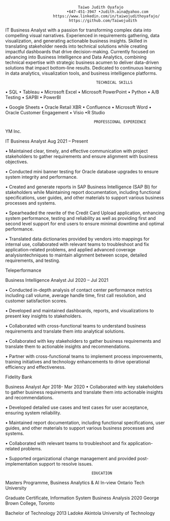                                     Taiwo Judith Oyafajo
                               •647-451-3947 •Judith.aina@yahoo.com
                         https://www.linkedin.com/in/taiwojudithoyafajo/
                                https://github.com/Taiwojudith



IT Business Analyst with a passion for transforming complex data into compelling visual narratives. Experienced in requirements gathering, data visualization, and generating actionable business insights. Skilled in translating stakeholder needs into technical solutions while creating impactful dashboards that drive decision-making. Currently focused on advancing into Business Intelligence and Data Analytics, combining technical expertise with strategic business acumen to deliver data-driven solutions that impact bottom-line results. Dedicated to continuous learning in data analytics, visualization tools, and business intelligence platforms.


                                            TECHNICAL SKILLS


•	SQL   •	Tableau   •	Microsoft Excel   •	Microsoft PowerPoint  •	Python	  •	A/B Testing   •	SAPBI   •	PowerBI

 •	Google Sheets	  •	Oracle Retail XBR  • Confluence  • Microsoft Word   •  Oracle Customer Engagement  • Visio •R Studio
			

                                           PROFESSIONAL EXPERIENCE
											 
YM Inc. 

IT Business Analyst                                                                                                       Aug 2021 – Present


•	Maintained clear, timely, and effective communication with project stakeholders to gather requirements and ensure alignment with business objectives.

•	Conducted mini banner testing for Oracle database upgrades to ensure system integrity and performance.

•	Created and generate reports in SAP Business Intelligence (SAP BI) for stakeholders while Maintaining report documentation, including functional specifications, user guides, and other materials to support various business processes and systems.

•	Spearheaded the rewrite of the Credit Card Upload application, enhancing system performance, testing and reliability as well as providing first and second level support for end users to ensure minimal downtime and optimal performance.

•	Translated data dictionaries provided by vendors into mappings for internal use, collaborated with relevant teams to troubleshoot and fix application-related problems, and applied advanced coverage analysisntechniques to maintain alignment between scope, detailed requirements, and testing.




Teleperformance

Business Intelligence Analyst                                                                                              Jul 2020 – Jul 2021      

•	Conducted in-depth analysis of contact center performance metrics including call volume, average handle time, first call resolution, and customer satisfaction scores. 

•	Developed and maintained dashboards, reports, and visualizations to present key insights to stakeholders.

•	Collaborated with cross-functional teams to understand business requirements and translate them into analytical solutions.

•	Collaborated with key stakeholders to gather business requirements and translate them to actionable insights and recommendations. 

•	Partner with cross-functional teams to implement process improvements, training initiatives and technology enhancements to drive operational efficiency and effectiveness.


Fidelity Bank   

Business Analyst                                                                                                        Apr 2018- Mar 2020
•	Collaborated with key stakeholders to gather business requirements and translate them into actionable insights and recommendations. 

•	Developed detailed use cases and test cases for user acceptance, ensuring system reliability.

•	Maintained report documentation, including functional specifications, user guides, and other materials to support various business processes and systems.

•	Collaborated with relevant teams to troubleshoot and fix application-related problems. 

•	Supported organizational change management and provided post-implementation support to resolve issues.


                                          EDUCATION
Masters Programme, Business Analytics & AI                  	                                          In-view
Ontario Tech University

Graduate Certificate, Information System Business Analysis	                                           2020
George Brown College, Toronto

Bachelor of Technology                                                                                     2013
Ladoke Akintola University of Technology 



